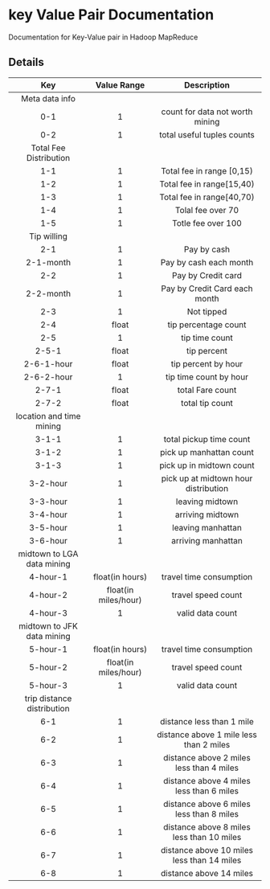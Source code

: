 # key Value Pair Documentation
Documentation for Key-Value pair in Hadoop MapReduce 

## Details
|Key  	|Value Range 	|Description|
|:-----:|:-------------:|:---------:|
|Meta data info|
|0-1|1					|count for data not worth mining|
|0-2|1					|total useful tuples counts|
|		Total Fee Distribution			|
|	1-1	|1				|	Total fee	in range [0,15)	|
|	1-2	|1				|	Total fee in range[15,40)		|
|	1-3	|1				|	Total fee in range[40,70)		|
|	1-4	|1				|	Tolal fee over 70		|
|1-5	|1				| Totle fee over 100
|		Tip willing 			|
|	2-1	|1				|	Pay by cash		|
|2-1-month|1|	Pay by cash each month|
|	2-2	|1				|	Pay by Credit card		|
|2-2-month|1|	Pay by Credit Card each month|
|	2-3	|	1			|	Not tipped		|
|	2-4	|	float			|	tip percentage count		|
|	2-5	|	1			|		tip time count	|
|2-5-1|float			| tip percent|
|2-6-1-hour|float	|tip percent by hour |
|2-6-2-hour|1		|tip time count by hour|
|2-7-1|float			|total Fare count|
|2-7-2|float			|total tip count|
|		location and time mining 							|
|3-1-1	|1| total pickup time count|
|3-1-2|1| pick up manhattan count|
|3-1-3|1| pick up in midtown count|
|3-2-hour |	1		| pick up at midtown hour distribution|
|3-3-hour|1				|leaving midtown|
|3-4-hour|1|	arriving midtown|
|3-5-hour|1				|leaving manhattan|
|3-6-hour|1|	arriving manhattan|
|midtown to LGA data mining	|
|4-hour-1| float(in hours) 	| travel time consumption|
|4-hour-2|	float(in miles/hour)| travel speed count|
|4-hour-3|	1				| valid data count|
|midtown to JFK data mining	|
|5-hour-1	| float(in hours) 	| travel time consumption|
|5-hour-2|	float(in miles/hour)| travel speed count|
|5-hour-3|	1				| valid data count|
|trip distance distribution|
|6-1|1|distance less than 1 mile|
|6-2|1|distance above 1 mile less than 2 miles|
|6-3|1|distance above 2 miles less than 4 miles|
|6-4|1|distance above 4 miles less than 6 miles|
|6-5|1|distance above 6 miles less than 8 miles|
|6-6|1|distance above 8 miles less than 10 miles|
|6-7|1|distance above 10 miles less than 14 miles|
|6-8|1|distance above 14 miles|



